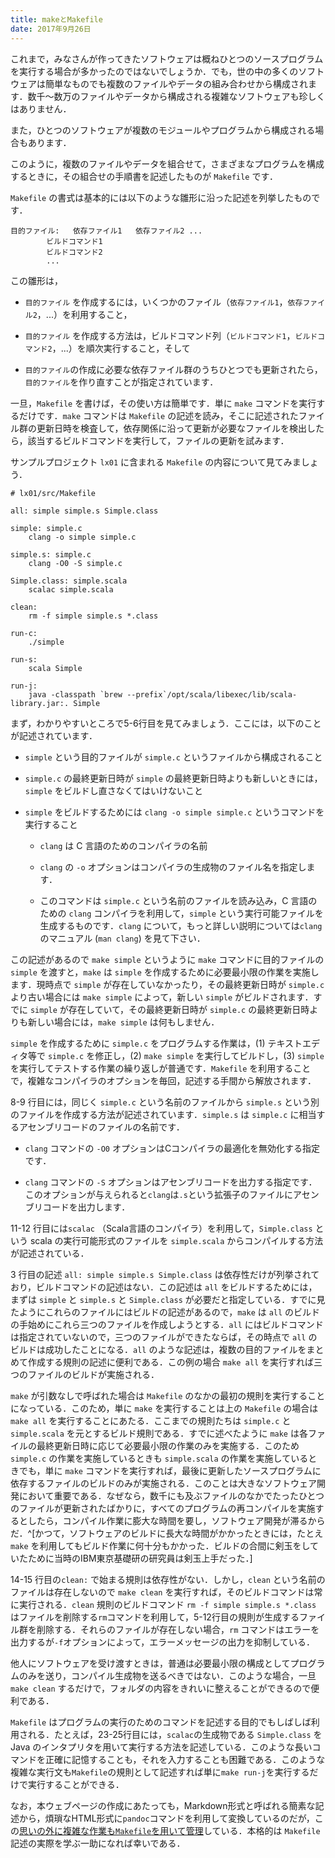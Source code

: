 ```yaml
---
title: makeとMakefile
date: 2017年9月26日
---
```


<note>

これまで，みなさんが作ってきたソフトウェアは概ねひとつのソースプログラムを実行する場合が多かったのではないでしょうか．でも，世の中の多くのソフトウェアは簡単なものでも複数のファイルやデータの組み合わせから構成されます．数千〜数万のファイルやデータから構成される複雑なソフトウェアも珍しくはありません．

また，ひとつのソフトウェアが複数のモジュールやプログラムから構成される場合もあります．

このように，複数のファイルやデータを組合せて，さまざまなプログラムを構成するときに，その組合せの手順書を記述したものが `Makefile` です．

`Makefile` の書式は基本的には以下のような雛形に沿った記述を列挙したものです．

~~~ {#makefile-template .makefile .src}
目的ファイル:   依存ファイル1   依存ファイル2 ...
        ビルドコマンド1
        ビルドコマンド2
        ...
~~~

この雛形は，

- `目的ファイル` を作成するには，いくつかのファイル（`依存ファイル1`，`依存ファイル2`，...）を利用すること，

- `目的ファイル` を作成する方法は，ビルドコマンド列（`ビルドコマンド1`，`ビルドコマンド2`，...）を順次実行すること，そして

- `目的ファイル`の作成に必要な依存ファイル群のうちひとつでも更新されたら，`目的ファイル`を作り直すことが指定されています．

一旦，`Makefile` を書けば，その使い方は簡単です．単に `make` コマンドを実行するだけです．`make` コマンドは `Makefile` の記述を読み，そこに記述されたファイル群の更新日時を検査して，依存関係に沿って更新が必要なファイルを検出したら，該当するビルドコマンドを実行して，ファイルの更新を試みます．

サンプルプロジェクト `lx01` に含まれる `Makefile` の内容について見てみましょう．

~~~ {#lx01-makefile .makefile .numberLines .src}
# lx01/src/Makefile

all: simple simple.s Simple.class

simple: simple.c
	clang -o simple simple.c

simple.s: simple.c
	clang -O0 -S simple.c

Simple.class: simple.scala
	scalac simple.scala

clean:
	rm -f simple simple.s *.class

run-c:
	./simple

run-s:
	scala Simple

run-j:
	java -classpath `brew --prefix`/opt/scala/libexec/lib/scala-library.jar:. Simple
~~~

まず，わかりやすいところで5-6行目を見てみましょう．ここには，以下のことが記述されています．

- `simple` という目的ファイルが `simple.c` というファイルから構成されること

- `simple.c` の最終更新日時が `simple` の最終更新日時よりも新しいときには，`simple` をビルドし直さなくてはいけないこと

- `simple` をビルドするためには `clang -o simple simple.c` というコマンドを実行すること

    - `clang` は C 言語のためのコンパイラの名前

    - `clang` の `-o` オプションはコンパイラの生成物のファイル名を指定します．

    - このコマンドは `simple.c` という名前のファイルを読み込み，C 言語のための `clang` コンパイラを利用して，`simple` という実行可能ファイルを生成するものです．`clang` について，もっと詳しい説明については`clang`のマニュアル (`man clang`) を見て下さい．

この記述があるので `make simple` というように `make` コマンドに目的ファイルの `simple` を渡すと，`make` は `simple` を作成するために必要最小限の作業を実施します．現時点で `simple` が存在していなかったり，その最終更新日時が `simple.c` より古い場合には `make simple` によって，新しい `simple` がビルドされます．すでに `simple` が存在していて，その最終更新日時が `simple.c` の最終更新日時よりも新しい場合には，`make simple` は何もしません．

`simple` を作成するために `simple.c` をプログラムする作業は，(1) テキストエディタ等で `simple.c` を修正し，(2) `make simple` を実行してビルドし，(3) `simple` を実行してテストする作業の繰り返しが普通です．`Makefile` を利用することで，複雑なコンパイラのオプションを毎回，記述する手間から解放されます．

8-9 行目には，同じく `simple.c` という名前のファイルから `simple.s` という別のファイルを作成する方法が記述されています．`simple.s` は `simple.c` に相当するアセンブリコードのファイルの名前です．

- `clang` コマンドの `-O0` オプションはCコンパイラの最適化を無効化する指定です．

- `clang` コマンドの `-S` オプションはアセンブリコードを出力する指定です．このオプションが与えられると`clang`は`.s`という拡張子のファイルにアセンブリコードを出力します．

11-12 行目には`scalac` （Scala言語のコンパイラ）を利用して，`Simple.class` という scala の実行可能形式のファイルを `simple.scala` からコンパイルする方法が記述されている．

3 行目の記述 `all: simple simple.s Simple.class` は依存性だけが列挙されており，ビルドコマンドの記述はない．この記述は `all` をビルドするためには，まずは `simple` と `simple.s` と `Simple.class` が必要だと指定している．すでに見たようにこれらのファイルにはビルドの記述があるので，`make` は `all` のビルドの手始めにこれら三つのファイルを作成しようとする．`all` にはビルドコマンドは指定されていないので，三つのファイルができたならば，その時点で `all` のビルドは成功したことになる．`all` のような記述は，複数の目的ファイルをまとめて作成する規則の記述に便利である．この例の場合 `make all` を実行すれば三つのファイルのビルドが実施される．

`make` が引数なしで呼ばれた場合は `Makefile` のなかの最初の規則を実行することになっている．このため，単に `make` を実行することは上の `Makefile` の場合は `make all` を実行することにあたる．ここまでの規則たちは `simple.c` と `simple.scala` を元とするビルド規則である．すでに述べたように `make` は各ファイルの最終更新日時に応じて必要最小限の作業のみを実施する．このため `simple.c` の作業を実施しているときも `simple.scala` の作業を実施しているときでも，単に `make` コマンドを実行すれば，最後に更新したソースプログラムに依存するファイルのビルドのみが実施される．このことは大きなソフトウェア開発において重要である．なぜなら，数千にも及ぶファイルのなかでたったひとつのファイルが更新されたばかりに，すべてのプログラムの再コンパイルを実施するとしたら，コンパイル作業に膨大な時間を要し，ソフトウェア開発が滞るからだ．^[かつて，ソフトウェアのビルドに長大な時間がかかったときには，たとえ `make` を利用してもビルド作業に何十分もかかった．ビルドの合間に剣玉をしていたために当時のIBM東京基礎研の研究員は剣玉上手だった．]

14-15 行目の`clean:` で始まる規則は依存性がない．しかし，`clean` という名前のファイルは存在しないので `make clean` を実行すれば，そのビルドコマンドは常に実行される．`clean` 規則のビルドコマンド `rm -f simple simple.s *.class` はファイルを削除する`rm`コマンドを利用して，5-12行目の規則が生成するファイル群を削除する．それらのファイルが存在しない場合，`rm` コマンドはエラーを出力するが`-f`オプションによって，エラーメッセージの出力を抑制している．

他人にソフトウェアを受け渡すときは，普通は必要最小限の構成としてプログラムのみを送り，コンパイル生成物を送るべきではない．このような場合，一旦 `make clean` するだけで，フォルダの内容をきれいに整えることができるので便利である．

`Makefile` はプログラムの実行のためのコマンドを記述する目的でもしばしば利用される．たとえば，23-25行目には，`scalac`の生成物である `Simple.class` を Java のインタプリタを用いて実行する方法を記述している．このような長いコマンドを正確に記憶することも，それを入力することも困難である．このような複雑な実行文も`Makefile`の規則として記述すれば単に`make run-j`を実行するだけで実行することができる．

なお，本ウェブページの作成にあたっても，Markdown形式と呼ばれる簡素な記述から，煩瑣なHTML形式に`pandoc`コマンドを利用して変換しているのだが，この[思いの外に複雑な作業も`Makefile`を用いて管理](https://github.com/is-prg1b/lecture/blob/master/Makefile)している．本格的は `Makefile` 記述の実際を学ぶ一助になれば幸いである．

</note>
